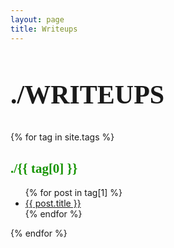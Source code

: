 ```yaml
---
layout: page
title: Writeups
---
```


<section>

  <h2 style="font-family: 'ohgodno';font-size: 300%;">./WRITEUPS</h2>
  {% for tag in site.tags %}
  <h2 style="font-family: 'ohgodno'; color:#169403;">./{{ tag[0] }}</h2>
  <ul>
    {% for post in tag[1] %}
      <li><a href="{{ post.url }}">{{ post.title }}</a></li>
    {% endfor %}
  </ul>
  {% endfor %}
<!-- <h4>site tags are : {{ site.tags }}</h4> -->
</section>
